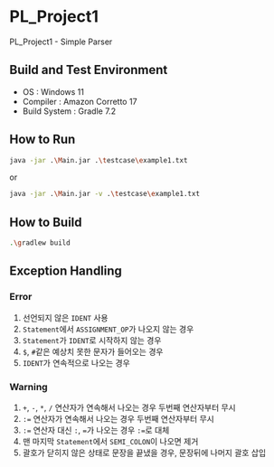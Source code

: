 # PL_Project1
PL_Project1 - Simple Parser

## Build and Test Environment
- OS : Windows 11
- Compiler : Amazon Corretto 17
- Build System : Gradle 7.2

## How to Run
```bash
java -jar .\Main.jar .\testcase\example1.txt
```
or
```bash
java -jar .\Main.jar -v .\testcase\example1.txt
```

## How to Build
```bash
.\gradlew build
```

## Exception Handling
### Error
1. 선언되지 않은 `IDENT` 사용
2. `Statement`에서 `ASSIGNMENT_OP`가 나오지 않는 경우
3. `Statement`가 `IDENT`로 시작하지 않는 경우
4. `$`, `#`같은 예상치 못한 문자가 들어오는 경우
5. `IDENT`가 연속적으로 나오는 경우

### Warning
1. `+`, `-`, `*`, `/` 연산자가 연속해서 나오는 경우 두번째 연산자부터 무시
2. `:=` 연산자가 연속해서 나오는 경우 두번째 연산자부터 무시
3. `:=` 연산자 대신 `:`, `=`가 나오는 경우 `:=`로 대체
4. 맨 마지막 `Statement`에서 `SEMI_COLON`이 나오면 제거
5. 괄호가 닫히지 않은 상태로 문장을 끝냈을 경우, 문장뒤에 나머지 괄호 삽입
